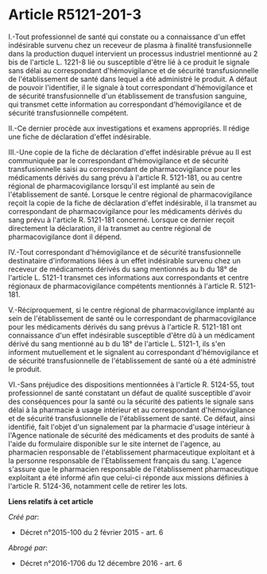 # Article R5121-201-3

I.-Tout professionnel de santé qui constate ou a connaissance d'un effet indésirable survenu chez un receveur de plasma à
finalité transfusionnelle dans la production duquel intervient un processus industriel mentionné au 2 bis de l'article L.
1221-8 lié ou susceptible d'être lié à ce produit le signale sans délai au correspondant d'hémovigilance et de sécurité
transfusionnelle de l'établissement de santé dans lequel a été administré le produit. A défaut de pouvoir l'identifier, il le
signale à tout correspondant d'hémovigilance et de sécurité transfusionnelle d'un établissement de transfusion sanguine, qui
transmet cette information au correspondant d'hémovigilance et de sécurité transfusionnelle compétent. 

II.-Ce dernier procède aux investigations et examens appropriés. Il rédige une fiche de déclaration d'effet indésirable. 

III.-Une copie de la fiche de déclaration d'effet indésirable prévue au II est communiquée par le correspondant
d'hémovigilance et de sécurité transfusionnelle saisi au correspondant de pharmacovigilance pour les médicaments dérivés du
sang prévu à l'article R. 5121-181, ou au centre régional de pharmacovigilance lorsqu'il est implanté au sein de
l'établissement de santé. Lorsque le centre régional de pharmacovigilance reçoit la copie de la fiche de déclaration d'effet
indésirable, il la transmet au correspondant de pharmacovigilance pour les médicaments dérivés du sang prévu à l'article R.
5121-181 concerné. Lorsque ce dernier reçoit directement la déclaration, il la transmet au centre régional de
pharmacovigilance dont il dépend. 

IV.-Tout correspondant d'hémovigilance et de sécurité transfusionnelle destinataire d'informations liées à un effet
indésirable survenu chez un receveur de médicaments dérivés du sang mentionnés au b du 18° de l'article L. 5121-1 transmet
ces informations aux correspondants et centre régionaux de pharmacovigilance compétents mentionnés à l'article R. 5121-181. 

V.-Réciproquement, si le centre régional de pharmacovigilance implanté au sein de l'établissement de santé ou le
correspondant de pharmacovigilance pour les médicaments dérivés du sang prévus à l'article R. 5121-181 ont connaissance d'un
effet indésirable susceptible d'être dû à un médicament dérivé du sang mentionné au b du 18° de l'article L. 5121-1, ils s'en
informent mutuellement et le signalent au correspondant d'hémovigilance et de sécurité transfusionnelle de l'établissement de
santé où a été administré le produit. 

VI.-Sans préjudice des dispositions mentionnées à l'article R. 5124-55, tout professionnel de santé constatant un défaut de
qualité susceptible d'avoir des conséquences pour la santé ou la sécurité des patients le signale sans délai à la pharmacie à
usage intérieur et au correspondant d'hémovigilance et de sécurité transfusionnelle de l'établissement de santé. Ce défaut,
ainsi identifié, fait l'objet d'un signalement par la pharmacie d'usage intérieur à l'Agence nationale de sécurité des
médicaments et des produits de santé à l'aide du formulaire disponible sur le site internet de l'agence, au pharmacien
responsable de l'établissement pharmaceutique exploitant et à la personne responsable de l'Etablissement français du sang.
L'agence s'assure que le pharmacien responsable de l'établissement pharmaceutique exploitant a été informé afin que celui-ci
réponde aux missions définies à l'article R. 5124-36, notamment celle de retirer les lots.

**Liens relatifs à cet article**

_Créé par_:

  - Décret n°2015-100 du 2 février 2015 - art. 6

_Abrogé par_:

  - Décret n°2016-1706 du 12 décembre 2016 - art. 6
